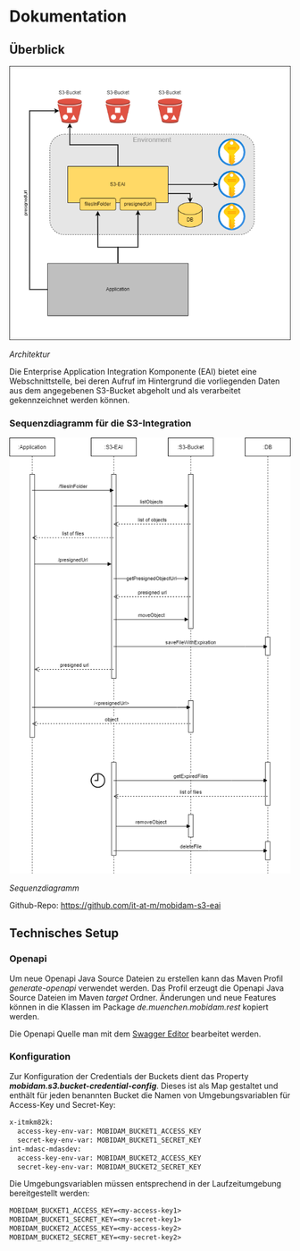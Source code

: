 # Dokumentation

## Überblick

![Architektur](Architektur.drawio.png)

*Architektur*

Die Enterprise Application Integration Komponente (EAI) bietet eine Webschnittstelle, bei deren Aufruf im Hintergrund die vorliegenden Daten aus dem angegebenen S3-Bucket abgeholt und als verarbeitet gekennzeichnet werden können.

### Sequenzdiagramm für die S3-Integration

![Sequenzdiagramm](Sequenz.drawio.png)

*Sequenzdiagramm*


Github-Repo:  https://github.com/it-at-m/mobidam-s3-eai


## Technisches Setup

### Openapi
Um neue Openapi Java Source Dateien zu erstellen kann das Maven Profil _generate-openapi_ verwendet werden.
Das Profil erzeugt die Openapi Java Source Dateien im Maven _target_ Ordner.
Änderungen und neue Features können in die Klassen im Package _de.muenchen.mobidam.rest_ kopiert werden.

Die Openapi Quelle man mit dem [Swagger Editor](https://editor.swagger.io) bearbeitet werden.

### Konfiguration

Zur Konfiguration der Credentials der Buckets dient das Property ***mobidam.s3.bucket-credential-config***.
Dieses ist als Map gestaltet und enthält für jeden benannten Bucket die Namen von Umgebungsvariablen für Access-Key und Secret-Key:
```
x-itmkm82k:
  access-key-env-var: MOBIDAM_BUCKET1_ACCESS_KEY
  secret-key-env-var: MOBIDAM_BUCKET1_SECRET_KEY
int-mdasc-mdasdev:
  access-key-env-var: MOBIDAM_BUCKET2_ACCESS_KEY
  secret-key-env-var: MOBIDAM_BUCKET2_SECRET_KEY
```
Die Umgebungsvariablen müssen entsprechend in der Laufzeitumgebung bereitgestellt werden:
```
MOBIDAM_BUCKET1_ACCESS_KEY=<my-access-key1>
MOBIDAM_BUCKET1_SECRET_KEY=<my-secret-key1>
MOBIDAM_BUCKET2_ACCESS_KEY=<my-access-key2>
MOBIDAM_BUCKET2_SECRET_KEY=<my-secret-key2>
```